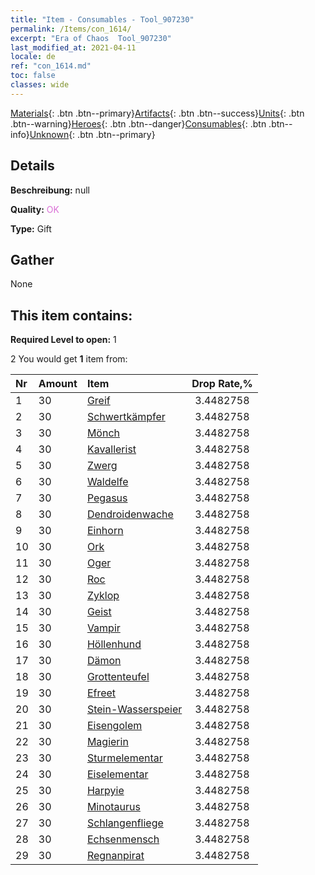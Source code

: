 ```yaml
---
title: "Item - Consumables - Tool_907230"
permalink: /Items/con_1614/
excerpt: "Era of Chaos  Tool_907230"
last_modified_at: 2021-04-11
locale: de
ref: "con_1614.md"
toc: false
classes: wide
---
```

 [Materials](/de/Items/){: .btn .btn--primary}[Artifacts](/de/Items/Artifacts/){: .btn .btn--success}[Units](/de/Items/Units/){: .btn .btn--warning}[Heroes](/de/Items/Heroes/){: .btn .btn--danger}[Consumables](/de/Items/Consumables/){: .btn .btn--info}[Unknown](/de/Items/Unknown/){: .btn .btn--primary}

## Details
 **Beschreibung:** null

 **Quality:** <span style="color: #DA70D6">OK</span>

 **Type:** Gift

## Gather

  None

## This item contains:

 **Required Level to open:** 1

 2 You would get **1** item  from:

  | Nr | Amount |     Item    | Drop Rate,% |
  |:---|:-------|:------------|:---------:|
  | 1 | 30 | [Greif](/de/Items/unt_192/) | 3.4482758 | 
  | 2 | 30 | [Schwertkämpfer](/de/Items/unt_193/) | 3.4482758 | 
  | 3 | 30 | [Mönch](/de/Items/unt_194/) | 3.4482758 | 
  | 4 | 30 | [Kavallerist](/de/Items/unt_195/) | 3.4482758 | 
  | 5 | 30 | [Zwerg](/de/Items/unt_200/) | 3.4482758 | 
  | 6 | 30 | [Waldelfe](/de/Items/unt_201/) | 3.4482758 | 
  | 7 | 30 | [Pegasus](/de/Items/unt_202/) | 3.4482758 | 
  | 8 | 30 | [Dendroidenwache](/de/Items/unt_203/) | 3.4482758 | 
  | 9 | 30 | [Einhorn](/de/Items/unt_204/) | 3.4482758 | 
  | 10 | 30 | [Ork](/de/Items/unt_219/) | 3.4482758 | 
  | 11 | 30 | [Oger](/de/Items/unt_220/) | 3.4482758 | 
  | 12 | 30 | [Roc](/de/Items/unt_221/) | 3.4482758 | 
  | 13 | 30 | [Zyklop](/de/Items/unt_222/) | 3.4482758 | 
  | 14 | 30 | [Geist](/de/Items/unt_210/) | 3.4482758 | 
  | 15 | 30 | [Vampir](/de/Items/unt_211/) | 3.4482758 | 
  | 16 | 30 | [Höllenhund](/de/Items/unt_228/) | 3.4482758 | 
  | 17 | 30 | [Dämon](/de/Items/unt_229/) | 3.4482758 | 
  | 18 | 30 | [Grottenteufel](/de/Items/unt_230/) | 3.4482758 | 
  | 19 | 30 | [Efreet](/de/Items/unt_231/) | 3.4482758 | 
  | 20 | 30 | [Stein-Wasserspeier](/de/Items/unt_236/) | 3.4482758 | 
  | 21 | 30 | [Eisengolem](/de/Items/unt_237/) | 3.4482758 | 
  | 22 | 30 | [Magierin](/de/Items/unt_238/) | 3.4482758 | 
  | 23 | 30 | [Sturmelementar](/de/Items/unt_263/) | 3.4482758 | 
  | 24 | 30 | [Eiselementar](/de/Items/unt_264/) | 3.4482758 | 
  | 25 | 30 | [Harpyie](/de/Items/unt_245/) | 3.4482758 | 
  | 26 | 30 | [Minotaurus](/de/Items/unt_248/) | 3.4482758 | 
  | 27 | 30 | [Schlangenfliege](/de/Items/unt_255/) | 3.4482758 | 
  | 28 | 30 | [Echsenmensch](/de/Items/unt_254/) | 3.4482758 | 
  | 29 | 30 | [Regnanpirat](/de/Items/unt_273/) | 3.4482758 | 
